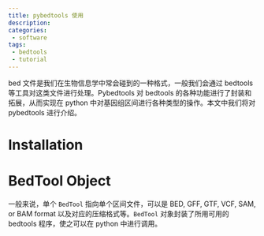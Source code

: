 ```yaml
---
title: pybedtools 使用
description: 
categories:
 - software
tags:
 - bedtools
 - tutorial
---
```


bed 文件是我们在生物信息学中常会碰到的一种格式，一般我们会通过 bedtools 等工具对这类文件进行处理。Pybedtools 对 bedtools 的各种功能进行了封装和拓展，从而实现在 python 中对基因组区间进行各种类型的操作。本文中我们将对 pybedtools 进行介绍。  

<!-- more -->

# Installation  
  
# BedTool Object
一般来说，单个 `BedTool` 指向单个区间文件，可以是 BED, GFF, GTF, VCF, SAM, or BAM format 以及对应的压缩格式等。`BedTool` 对象封装了所用可用的 bedtools 程序，使之可以在 python 中进行调用。
